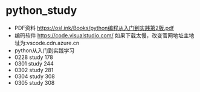 # python_study
* PDF资料 https://osl.ink/Books/python编程从入门到实践第2版.pdf
* 编码软件 https://code.visualstudio.com/ 如果下载太慢，改变官网地址主地址为:vscode.cdn.azure.cn
* python从入门到实践学习
* 0228 study 178
* 0301 study 244
* 0302 study 281
* 0304 study 308
* 0305 study 308
